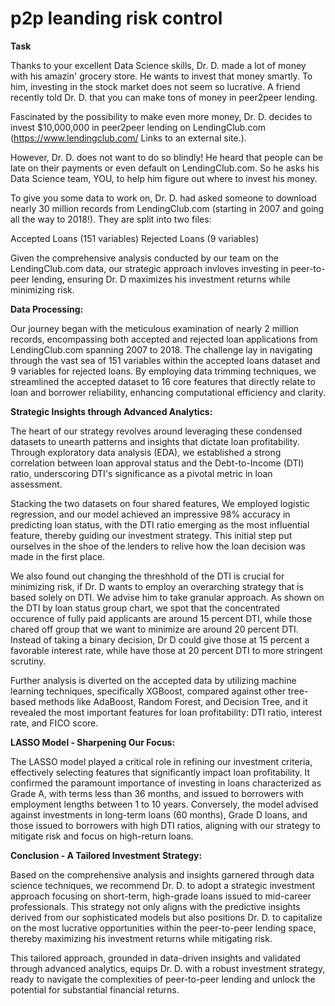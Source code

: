 # p2p leanding risk control

**Task**

Thanks to your excellent Data Science skills, Dr. D. made a lot of money with his amazin' grocery store. He wants to invest that money smartly. To him, investing in the stock market does not seem so lucrative. A friend recently told Dr. D. that you can make tons of money in peer2peer lending.

Fascinated by the possibility to make even more money, Dr. D. decides to invest $10,000,000 in peer2peer lending on LendingClub.com (https://www.lendingclub.com/ Links to an external site.).

However, Dr. D. does not want to do so blindly! He heard that people can be late on their payments or even default on LendingClub.com. So he asks his Data Science team, YOU, to help him figure out where to invest his money.

To give you some data to work on, Dr. D. had asked someone to download nearly 30 million records from LendingClub.com (starting in 2007 and going all the way to 2018!). They are split into two files:

Accepted Loans (151 variables)
Rejected Loans (9 variables)


Given the comprehensive analysis conducted by our team on the LendingClub.com data, our strategic approach invloves investing in peer-to-peer lending, ensuring Dr. D maximizes his investment returns while minimizing risk.

**Data Processing:**

Our journey began with the meticulous examination of nearly 2 million records, encompassing both accepted and rejected loan applications from LendingClub.com spanning 2007 to 2018. The challenge lay in navigating through the vast sea of 151 variables within the accepted loans dataset and 9 variables for rejected loans. By employing data trimming techniques, we streamlined the accepted dataset to 16 core features that directly relate to loan and borrower reliability, enhancing computational efficiency and clarity.

**Strategic Insights through Advanced Analytics:**

The heart of our strategy revolves around leveraging these condensed datasets to unearth patterns and insights that dictate loan profitability. Through exploratory data analysis (EDA), we established a strong correlation between loan approval status and the Debt-to-Income (DTI) ratio, underscoring DTI's significance as a pivotal metric in loan assessment.

Stacking the two datasets on four shared features, We employed logistic regression, and our model achieved an impressive 98% accuracy in predicting loan status, with the DTI ratio emerging as the most influential feature, thereby guiding our investment strategy. This initial step put ourselves in the shoe of the lenders to relive how the loan decision was made in the first place.

We also found out changing the threshhold of the DTI is crucial for minimizing risk, if Dr. D wants to employ an overarching strategy that is based solely on DTI. We advise him to take granular approach. As shown on the DTI by loan status group chart, we spot that the concentrated occurence of fully paid applicants are around 15 percent DTI, while those chared off group that we want to minimize are around 20 percent DTI. Instead of taking a binary decision, Dr D could give those at 15 percent a favorable interest rate, while have those at 20 percent DTI to more stringent scrutiny.  

Further analysis is diverted on the accepted data by utilizing machine learning techniques, specifically XGBoost, compared against other tree-based methods like AdaBoost, Random Forest, and Decision Tree, and it revealed the most important features for loan profitability: DTI ratio, interest rate, and FICO score.

**LASSO Model - Sharpening Our Focus:**

The LASSO model played a critical role in refining our investment criteria, effectively selecting features that significantly impact loan profitability. It confirmed the paramount importance of investing in loans characterized as Grade A, with terms less than 36 months, and issued to borrowers with employment lengths between 1 to 10 years. Conversely, the model advised against investments in long-term loans (60 months), Grade D loans, and those issued to borrowers with high DTI ratios, aligning with our strategy to mitigate risk and focus on high-return loans.

**Conclusion - A Tailored Investment Strategy:**

Based on the comprehensive analysis and insights garnered through data science techniques, we recommend Dr. D. to adopt a strategic investment approach focusing on short-term, high-grade loans issued to mid-career professionals. This strategy not only aligns with the predictive insights derived from our sophisticated models but also positions Dr. D. to capitalize on the most lucrative opportunities within the peer-to-peer lending space, thereby maximizing his investment returns while mitigating risk.

This tailored approach, grounded in data-driven insights and validated through advanced analytics, equips Dr. D. with a robust investment strategy, ready to navigate the complexities of peer-to-peer lending and unlock the potential for substantial financial returns.
